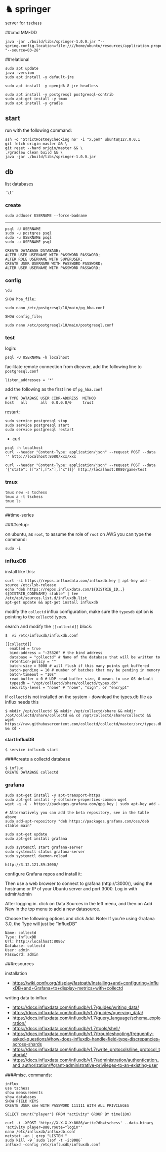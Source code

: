 # ♞ springer

server for `tschess`


##cmd
MM-DD
```
java -jar ./build/libs/springer-1.0.0.jar "--spring.config.location=file:////home/ubuntu/resources/application.properties" "--source=03-28"
```

##relational 

```
sudo apt update
java -version
sudo apt install -y default-jre

sudo apt install -y openjdk-8-jre-headless

sudo apt install -y postgresql postgresql-contrib
sudo apt-get install -y tmux
sudo apt install -y gradle
```

## start

run with the following command: 

```
ssh -o 'StrictHostKeyChecking no' -i "x.pem" ubuntu@127.0.0.1 
git fetch origin master && \
git reset --hard origin/master && \
./gradlew clean build && \
java -jar ./build/libs/springer-1.0.0.jar 
```

## db

list databases
```
`\l` 
```

### create

```
sudo adduser USERNAME --force-badname
```

---

```
psql -U USERNAME
sudo -u postgres psql
sudo -u USERNAME psql
sudo -u USERNAME psql
```

```
CREATE DATABASE DATABASE;
ALTER USER USERNAME WITH PASSWORD PASSWORD;
ALTER ROLE USERNAME WITH SUPERUSER;
CREATE USER USERNAME WITH PASSWORD PASSWORD;
ALTER USER USERNAME WITH PASSWORD PASSWORD;
```

### config

```
\du

SHOW hba_file;

sudo nano /etc/postgresql/10/main/pg_hba.conf

SHOW config_file;

sudo nano /etc/postgresql/10/main/postgresql.conf
```

### test

login:

```
psql -U USERNAME -h localhost
```

facilitate remote connection from dbeaver, add the following line to `postgresql.conf`

```
listen_addresses = '*'
```

add the following as the first line of `pg_hba.conf`

```
# TYPE DATABASE USER CIDR-ADDRESS  METHOD
host   all      all  0.0.0.0/0     trust
```

restart:

 ```
sudo service postgresql stop
sudo service postgresql start
sudo service postgresql restart
 ```

- curl

```
psql -h localhost
curl --header "Content-Type: application/json" --request POST --data '' http://localhost:8080/xxx/xxx
```

```
curl --header "Content-Type: application/json" --request POST --data '{"state": [["x"],["x"],["x"]]}' http://localhost:8080/game/test
```

### tmux

```
tmux new -s tschess
tmux a -t tschess
tmux ls
```

----

##time-series 

####setup:

on ubuntu, as `root`, to assume the role of `root` on AWS you can type the command: 
```
sudo -i
```

### influxDB

install like this:

```
curl -sL https://repos.influxdata.com/influxdb.key | apt-key add -
source /etc/lsb-release
echo "deb https://repos.influxdata.com/${DISTRIB_ID,,} ${DISTRIB_CODENAME} stable" | tee /etc/apt/sources.list.d/influxdb.list
apt-get update && apt-get install influxdb
```

modify the `collectd` influx configuration, make sure the `typesdb` option is pointing to the `collectd` types.

search and modify the `[[collectd]]` block:

```
$  vi /etc/influxdb/influxdb.conf
  
[[collectd]]
  enabled = true
  bind-address = ":25826" # the bind address
  database = "collectd" # Name of the database that will be written to
  retention-policy = ""
  batch-size = 5000 # will flush if this many points get buffered
  batch-pending = 10 # number of batches that may be pending in memory
  batch-timeout = "10s"
  read-buffer = 0 # UDP read buffer size, 0 means to use OS default
  typesdb = "/opt/collectd/share/collectd/types.db"
  security-level = "none" # "none", "sign", or "encrypt"
```

if `collectd` is not installed on the system - download the types.db file as influx needs this
```
$ mkdir /opt/collectd && mkdir /opt/collectd/share && mkdir /opt/collectd/share/collectd && cd /opt/collectd/share/collectd && wget https://raw.githubusercontent.com/collectd/collectd/master/src/types.db && cd -
```

#### start InfluxDB
``` 
$ service influxdb start
```
####create a collectd database
``` 
$ influx
CREATE DATABASE collectd
```

### grafana
```
sudo apt-get install -y apt-transport-https
sudo apt-get install -y software-properties-common wget
wget -q -O - https://packages.grafana.com/gpg.key | sudo apt-key add -

# Alternatively you can add the beta repository, see in the table above
sudo add-apt-repository "deb https://packages.grafana.com/oss/deb stable main"

sudo apt-get update
sudo apt-get install grafana
```

``` 
sudo systemctl start grafana-server
sudo systemctl status grafana-server
sudo systemctl daemon-reload
```

`http://3.12.121.89:3000/`

configure Grafana repos and install it:


Then use a web browser to connect to grafana (http://<serverip>:3000/), using the hostname or IP of your Ubuntu server and port 3000. Log in with admin/admin

 

After logging in. click on Data Sources in the left menu, and then on Add New in the top menu to add a new datasource.

Choose the following options and click Add. Note: If you’re using Grafana 3.0, the Type will just be “InfluxDB”

```
Name: collectd
Type: InfluxDB
Url: http://localhost:8086/
Database: collectd
User: admin
Password: admin
```


###resources

installation

* https://wiki.opnfv.org/display/fastpath/Installing+and+configuring+InfluxDB+and+Grafana+to+display+metrics+with+collectd

writing data to influx

* https://docs.influxdata.com/influxdb/v1.7/guides/writing_data/
* https://docs.influxdata.com/influxdb/v1.7/guides/querying_data/
* https://docs.influxdata.com/influxdb/v1.7/query_language/schema_exploration/
* https://docs.influxdata.com/influxdb/v1.7/tools/shell/
* https://docs.influxdata.com/influxdb/v1.7/troubleshooting/frequently-asked-questions/#how-does-influxdb-handle-field-type-discrepancies-across-shards
* https://docs.influxdata.com/influxdb/v1.7/write_protocols/line_protocol_tutorial/
* https://docs.influxdata.com/influxdb/v1.7/administration/authentication_and_authorization/#grant-administrative-privileges-to-an-existing-user


####misc. commands: 

``` 
influx
use tschess
show measurements
show databases
SHOW FIELD KEYS
CREATE USER sme WITH PASSWORD 111111 WITH ALL PRIVILEGES
```

`SELECT count("player") FROM "activity" GROUP BY time(10m)`

```
curl -i -XPOST 'http://X.X.X.X:8086/write?db=tschess' --data-binary 'activity player=888,route="login"' 
nano /etc/influxdb/influxdb.conf
netstat -an | grep "LISTEN "
sudo kill -9 `sudo lsof -t -i:8086`
influxd -config /etc/influxdb/influxdb.conf
```